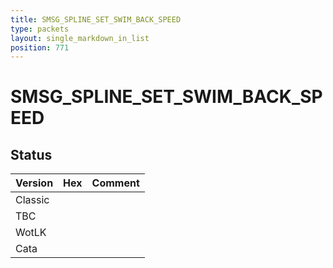 ```yaml
---
title: SMSG_SPLINE_SET_SWIM_BACK_SPEED
type: packets
layout: single_markdown_in_list
position: 771
---
```


# SMSG_SPLINE_SET_SWIM_BACK_SPEED

## Status

Version | Hex | Comment
---------- | ---------- | ---------- 
Classic |  |  
TBC |  |  
WotLK |  |  
Cata |  |  
